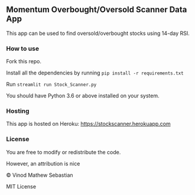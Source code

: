 ## Momentum Overbought/Oversold Scanner Data App

This app can be used to find oversold/overbought stocks using 14-day RSI.

### How to use

Fork this repo. 

Install all the dependencies by running `pip install -r requirements.txt`

Run `streamlit run Stock_Scanner.py`

You should have Python 3.6 or above installed on your system.

### Hosting
This app is hosted on Heroku: https://stockscanner.herokuapp.com

### License
You are free to modify or redistribute the code.

However, an attribution is nice

&copy; Vinod Mathew Sebastian

MIT License
